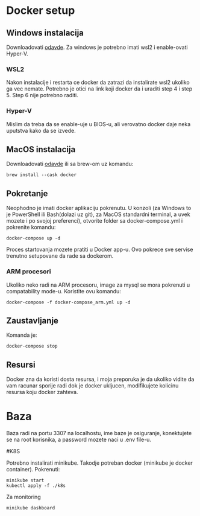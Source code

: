 # Docker setup
## Windows instalacija
Downloadovati [odavde](https://docs.docker.com/desktop/windows/install/). 
Za windows je potrebno imati wsl2 i enable-ovati Hyper-V. 
### WSL2
Nakon instalacije i restarta ce docker da zatrazi da instalirate wsl2 ukoliko ga vec nemate. Potrebno je otici na link koji docker da i uraditi step 4 i step 5. Step 6 nije potrebno raditi.
### Hyper-V
Mislim da treba da se enable-uje u BIOS-u, ali verovatno docker daje neka uputstva kako da se izvede.
## MacOS instalacija
Downloadovati [odavde](https://docs.docker.com/desktop/mac/install/) ili sa brew-om uz komandu:
```
brew install --cask docker
```
## Pokretanje
Neophodno je imati docker aplikaciju pokrenutu.
U konzoli (za Windows to je PowerShell ili Bash(dolazi uz git), za MacOS standardni terminal, a uvek mozete i po svojoj preferenci), otvorite folder sa docker-compose.yml i pokrenite komandu:
```
docker-compose up -d
```
Proces startovanja mozete pratiti u Docker app-u. Ovo pokrece sve servise trenutno setupovane da rade sa dockerom.
### ARM procesori
Ukoliko neko radi na ARM procesoru, image za mysql se mora pokrenuti u compatability mode-u. Koristite ovu komandu:
```
docker-compose -f docker-compose_arm.yml up -d
```
## Zaustavljanje
Komanda je:
```
docker-compose stop
```
## Resursi
Docker zna da koristi dosta resursa, i moja preporuka je da ukoliko vidite da vam racunar sporije radi dok je docker ukljucen, modifikujete kolicinu resursa koju docker zahteva.
# Baza
Baza radi na portu 3307 na localhostu, ime baze je osiguranje, konektujete se na root korisnika, a password mozete naci u .env file-u.

#K8S

Potrebno instalirati minikube. Takodje potreban docker (minikube je docker container).
Pokrenuti:
```
minikube start
kubectl apply -f ./k8s
```
Za monitoring
```
minikube dashboard
```